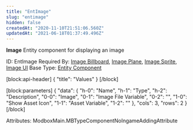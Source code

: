 ```yaml
---
title: "EntImage"
slug: "entimage"
hidden: false
createdAt: "2020-11-10T21:51:06.560Z"
updatedAt: "2021-06-18T01:37:49.496Z"
---
```

**Image**
Entity component for displaying an image

ID: EntImage
Required By: [Image Billboard](doc:entimagebillboard), [Image Plane](doc:entimageplane), [Image Sprite](doc:entimagesprite), [Image UI](doc:entimageui)
Base Type: [Entity Component](doc:componententity)

[block:api-header]
{
  "title": "Values"
}
[/block]

[block:parameters]
{
  "data": {
    "h-0": "Name",
    "h-1": "Type",
    "h-2": "Description",
    "0-0": "Image",
    "0-1": "Image File Variable",
    "0-2": "",
    "1-0": "Show Asset Icon",
    "1-1": "Asset Variable",
    "1-2": ""
  },
  "cols": 3,
  "rows": 2
}
[/block]


Attributes:
ModboxMain.MBTypeComponentNoIngameAddingAttribute